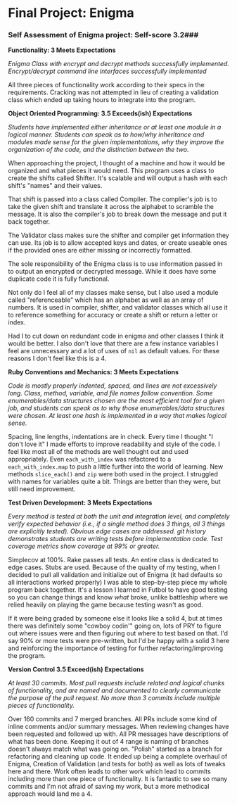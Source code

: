 # Final Project: Enigma #

### Self Assessment of Enigma project: Self-score 3.2###

**Functionality:  3 Meets Expectations**

_Enigma Class with encrypt and decrypt methods successfully implemented. Encrypt/decrypt command line interfaces successfully implemented_

All three pieces of functionality work according to their specs in the requirements.  Cracking was not attempted in lieu of creating a validation class which ended up taking hours to integrate into the program.


**Object Oriented Programming: 3.5 Exceeds(ish) Expectations**

_Students have implemented either inheritance or at least one module in a logical manner. Students can speak as to how/why inheritance and modules made sense for the given implementations, why they improve the organization of the code, and the distinction between the two._

When approaching the project, I thought of a machine and how it would be organized and what pieces it would need.  This program uses a class to create the shifts called Shifter.  It's scalable and will output a hash with each shift's "names" and their values.

That shift is passed into a class called Compiler.  The complier's job is to take the given shift and translate it across the alphabet to scramble the message.  It is also the compiler's job to break down the message and put it back together.

The Validator class makes sure the shifter and compiler get information they can use.  Its job is to allow accepted keys and dates, or create useable ones if the provided ones are either missing or incorrectly formatted.

The sole responsibility of the Enigma class is to use information passed in to output an encrypted or decrypted message.  While it does have some duplicate code it is fully functional.

Not only do I feel all of my classes make sense, but I also used a module called "referenceable" which has an alphabet as well as an array of numbers.  It is used in compiler, shifter, and validator classes which all use it to reference something for accuracy or create a shift or return a letter or index.

Had I to cut down on redundant code in enigma and other classes I think it would be better.  I also don't love that there are a few instance variables I feel are unnecessary and a lot of uses of `nil` as default values.  For these reasons I don't feel like this is a 4.

**Ruby Conventions and Mechanics: 3 Meets Expectations**

_Code is mostly properly indented, spaced, and lines are not excessively long. Class, method, variable, and file names follow convention. Some enumerables/data structures chosen are the most efficient tool for a given job, and students can speak as to why those enumerables/data structures were chosen. At least one hash is implemented in a way that makes logical sense._

Spacing, line lengths, indentations are in check.  Every time I thought "I don't love it" I made efforts to improve readability and style of the code.  I feel like most all of the methods are well thought out and used appropriately.  Even `each_with_index` was refactored to a `each_with_index.map` to push a little further into the world of learning.  New methods `slice_each()` and `zip` were both used in the project.  I struggled with names for variables quite a bit.  Things are better than they were, but still need improvement.

**Test Driven Development: 3 Meets Expectations**

_Every method is tested at both the unit and integration level, and completely verify expected behavior (i.e., if a single method does 3 things, all 3 things are explicitly tested). Obvious edge cases are addressed. git history demonstrates students are writing tests before implementation code. Test coverage metrics show coverage at 99% or greater._

Simplecov at 100%.  Rake passes all tests.  An entire class is dedicated to edge cases.  Stubs are used.  Because of the quality of my testing, when I decided to pull all validation and initialize out of Enigma (it had defaults so all interactions worked properly) I was able to step-by-step piece my whole program back together.  It's a lesson I learned in Futbol to have good  testing so you can change things and know _what_ broke, unlike battleship where we relied heavily on playing the game because testing wasn't as good.

If it were being graded by someone else it looks like a solid 4, but at times there was definitely some "cowboy codin'" going on, lots of PRY to figure out where issues were and then figuring out where to test based on that.  I'd say 90% or more tests were pre-written, but I'd be happy with a solid 3 here and reinforcing the importance of testing for further refactoring/improving the program.

**Version Control 3.5 Exceed(ish) Expectations**

_At least 30 commits. Most pull requests include related and logical chunks of functionality, and are named and documented to clearly communicate the purpose of the pull request. No more than 3 commits include multiple pieces of functionality._

Over 160 commits and 7 merged branches.  All PRs include some kind of inline comments and/or summary messages.  When reviewing changes have been requested and followed up with.  All PR messages have descriptions of what has been done.  Keeping it out of 4 range is naming of branches doesn't always match what was going on.  "Polish" started as a branch for refactoring and cleaning up code.  It ended up being a complete overhaul of Enigma, Creation of Validation (and tests for both) as well as lots of tweaks here and there.  Work often leads to other work which lead to commits including more than one piece of functionality.  It is fantastic to see so many commits and I'm not afraid of saving my work, but a more methodical approach would land me a 4.
